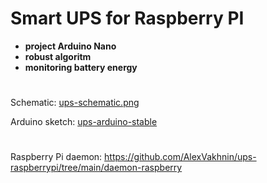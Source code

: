 # Smart UPS for Raspberry PI #
+ **project Arduino Nano**
+ **robust algoritm**
+ **monitoring battery energy**  
#
Schematic: [ups-schematic.png](https://github.com/AlexVakhnin/ups-raspberrypi/blob/main/ups-schematic.png)

Arduino sketch: [ups-arduino-stable](https://github.com/AlexVakhnin/ups-raspberrypi/tree/main/ups-arduino-stable)
#
Raspberry Pi daemon: https://github.com/AlexVakhnin/ups-raspberrypi/tree/main/daemon-raspberry
